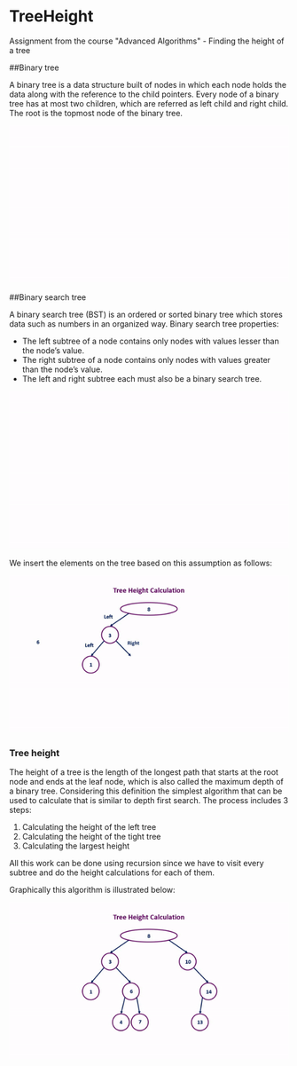 # TreeHeight
Assignment from the course "Advanced Algorithms" - Finding the height of a tree

##Binary tree

A binary tree is a data structure built of nodes in which each node holds the data along with the reference to the child pointers. Every node of a binary tree has at most two children, which are referred as left child and right child. The root is the topmost node of the binary tree.

![Demo](READMEresources/binary_tree.gif)

##Binary search tree

A binary search tree (BST) is an ordered or sorted binary tree which stores data such as numbers in an organized way. 
Binary search tree properties:
* The left subtree of a node contains only nodes with values lesser than the node’s value.
* The right subtree of a node contains only nodes with values greater than the node’s value.
* The left and right subtree each must also be a binary search tree.

![Demo](READMEresources/binary_search_tree.gif)

We insert the elements on the tree based on this assumption as follows:

![Demo](READMEresources/tree_insert.gif)

### Tree height

The height of a tree is the length of the longest path that starts at the root node and ends at the leaf node, which is also called the maximum depth of a binary tree. Considering this definition the simplest algorithm that can be used to calculate that is similar to depth first search.
The process includes 3 steps:
1. Calculating the height of the left tree
2. Calculating the height of the tight tree
3. Calculating the largest height

All this work can be done using recursion since we have to visit every subtree and do the height calculations for each of them.

Graphically this algorithm is illustrated below:

![Demo](READMEresources/tree_height.gif)

